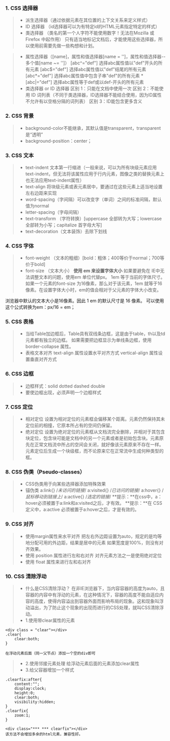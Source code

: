 ### 1. CSS 选择器
> * 派生选择器（通过依据元素在其位置的上下文关系来定义样式）
> * ID 选择器 （id选择器可以为有特定id的HTML元素指定特定的样式）
> * 类选择器  （类名的第一个人字符不能使用数字！无法在Mozilla 或 Firefox 中起作用）
只有适当地标记文档后，才能使用这些选择器，所以使用前需要先做一些构想和计划。

> * 属性选择器（[name]，属性和值选择器[name = '']，属性和值选择器--多个值[name ~= '']）
[abc^="def"] 选择abc属性值以"def"开头的所有元素
[abc$="def"] 选择abc属性值以"def"结尾的所有元素
[abc*="def"] 选择abc属性值中包含子串"def"的所有元素
*[abc|="def"] 选择abc属性等于def或以def-开头的所有元素
> * 类选择器 or ID 选择器
区别 1：只能在文档中使用一次
区别 2：不能使用 ID 词列表（不同于类选择器，ID选择器不能结合使用，因为ID属性不允许有以空格分隔的词列表）
区别 3：ID能包含更多含义
### 2. CSS 背景
> * background-color不能继承，其默认值是transparent，transparent是“透明”
> * background-position：center；
### 3. CSS 文本
> * text-indent 文本第一行缩进（一般来说，可以为所有块级元素应用text-indent，但无法将该属性应用于行内元素，图像之类的替换元素上也无法应用text-indent属性）
> * text-align 将块级元素或表元素居中，要通过在这些元素上适当地设置左右边距来实现
> * word-spacing（字间隔）可以改变字（单词）之间的标准间隔，默认值为normal
> * letter-spacing（字母间隔）
> * text-transform （字符转换）[uppercase 全部转为大写；lowercase 全部转为小写；capitalize 首字母大写]
> * text-decoration（文本装饰）去除下划线
### 4. CSS 字体
> * font-weight （文本的粗细）[bold：粗体；400等价于normal；700等价于bold]
> * font-size （文本大小）
**使用 em 来设置字体大小**
如果要避免在 IE中无法调整文本的问题，使用em 单位代替px。
1em 等于当前的字体尺寸。如果一个元素的font-size 为16像素，那么对于该元素，1em 就等于16像素。在设置字体大小时，em的值会相对于父元素的字体大小改变。

浏览器中默认的文本大小是16像素。因此 1 em 的默认尺寸是 16 像素。
可以使用这个公式转换为em：px/16 = em；

### 5. CSS 表格

> * 当给Table加边框后，Table具有双线条边框，这是由于table，th以及td元素都有独立的边框。
如果需要把边框显示为单线条边框，使用 border-collapse 属性。
> * 表格文本对齐 
text-align 属性设置水平对齐方式
vertical-align 属性设置垂直对齐方式

### 6. CSS 边框
> * 边框样式：solid  dotted  dashed  double
> * 要使边框出现，必须声明一个边框样式

### 7. CSS 定位
> * 相对定位  设置为相对定位的元素框会偏移某个距离。元素仍然保持其未定位前的相撞，它原本所占有的空间仍保留。
> * 绝对定位  设置为绝对定位的元素框从文档流完全删除，并相对于其包含块定位，包含块可能是文档中的另一个元素或者是初始包含块。元素原先在正常文档流中所占的空间会关闭，就好像该元素原来不存在一样。元素定位后生成一个块级框，而不论原来它在正常流中生成何种类型的框。

### 8. CSS 伪类（Pseudo-classes）
> * CSS伪类用于向某些选择器添加特殊效果
> * 锚伪类
a:link{} /*未访问的链接*/
a:visited{} /*已访问的链接*/
a:hover{} /*鼠标移动到链接上*/
a:active{} /*选定的链接*/
**提示：**在css中，a：hover必须被置于a:link和a:visited之后，才有效。
**提示：**在 CSS 定义中，a:active 必须被置于a:hover之后，才是有效的。

### 9. CSS 对齐
> * 使用margin属性来水平对齐
把左右外边距设置为auto，规定的是均等地分配可用的外边距，结果是居中的元素
如果宽度是100%，则没有对齐效果。
> * 使用 position 属性进行左和右对齐
对齐元素方法之一是使用绝对定位
> * 使用 float 属性来进行左和右对齐

### 10. CSS 清除浮动
 > * 什么是CSS清除浮动？
 在非IE浏览器下，当内容容器的高度为auto，且容器的内容中有浮动的元素，在这种情况下，容器的高度不能自适应内容的高度，使得内容溢出到容器外面而影响布局的现象。这和现象叫浮动溢出，为了防止这个现象的出现而进行的CSS处理，就叫CSS清除浮动。
 > * 1.使用带clear属性的元素
 
    <div class = "clear"></div>
    .clear{
        clear:both;
    }
    
    在浮动元素后面（同一父节点）添加一个空的div即可
    
> * 2.使用邻接元素处理
给浮动元素后面的元素添加clear属性
> * 3.给父容器增加一个样式

    .clearfix:after{
        content:"";
        display:clock;
        height:0;
        clear:both;
        visibility:hidden;
    }
    .clearfix{
        zoom:1;
    }
    
    <div class="*** *** clearfix"></div>
    该方法不会增加多余的html元素，兼容性好。
